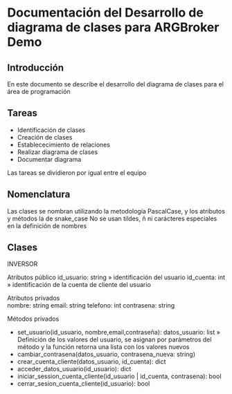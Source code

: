 # Documentación del Desarrollo de diagrama de clases para ARGBroker Demo

## Introducción
En este documento se describe el desarrollo del diagrama de clases para el área de programación

## Tareas
- Identificación de clases 
- Creación de clases
- Establececimiento de relaciones
- Realizar diagrama de clases
- Documentar diagrama

Las tareas se dividieron por igual entre el equipo

## Nomenclatura
Las clases se nombran utilizando la metodología PascalCase, y los atributos y métodos la de snake_case
No se usan tildes, ñ ni carácteres especiales en la definición de nombres

## Clases

INVERSOR

Atributos público
id_usuario: string » identificación del usuario 
id_cuenta: int » identificación de la cuenta de cliente del usuario 

Atributos privados   
nombre: string
email: string
telefono: int
contrasena: string 

Métodos privados
- set_usuario(id_usuario, nombre,email,contraseña): datos_usuario: list » Definición de los valores del usuario, se asignan por parámetros del método y la función retorna una lista con los valores nuevos
- cambiar_contrasena(datos_usuario, contrasena_nueva: string)
- crear_cuenta_cliente(datos_usuario, id_cuenta): dict
- acceder_datos_usuario(id_usuario): dict
- iniciar_session_cuenta_cliente(id_usuario | id_cuenta, contrasena): bool
- cerrar_sesion_cuenta_cliente(id_usuario): bool